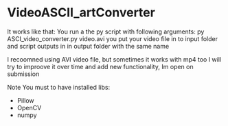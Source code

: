 # VideoASCII_artConverter
It works like that: 
You run a the py script with following arguments:
  py ASCI_video_converter.py video.avi
you put your video file in to input folder and script outputs in in output folder with the same name
  
 I recoomned using AVI video file, but sometimes it works with mp4 too
 I will try to improove it over time and add new functionality, Im open on submission
  
Note
You must to have installed libs: 
* Pillow
* OpenCV
* numpy

